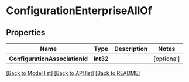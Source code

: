 # ConfigurationEnterpriseAllOf

## Properties

Name | Type | Description | Notes
------------ | ------------- | ------------- | -------------
**ConfigurationAssociationId** | **int32** |  | [optional] 

[[Back to Model list]](../README.md#documentation-for-models) [[Back to API list]](../README.md#documentation-for-api-endpoints) [[Back to README]](../README.md)


